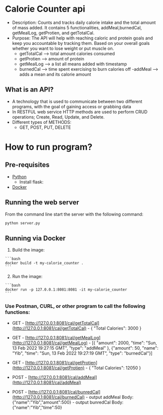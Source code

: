 # Calorie Counter api

- Description: Counts and tracks daily calorie intake and the total amount of mass added. It contains 5 functionalities, addMeal,burnedCal, getMealLog, getProtien, and getTotalCal.
- Purpose: The API will help with reaching caloric and protein goals and keep you accountable by tracking them. Based on your overall goals whether you want to lose weight or put muscle on.  
   - getTotalCal --> total amount calories consumed
   - getProtien  --> amount of protein 
   - getMealLog --> a list all means added with timestamp
   - burnedCal  -->  time spent exercising to burn calories off
   -addMeal -->  adds a mean and its calorie amount


## What is an API?
- A technology that is used to communicate between two different programs, with the goal of gaining access or grabbing data
- In RESTFUL web service HTTP methods are used to perform CRUD operations; Create, Read, Update, and Delete.
- Different types of METHODS:
   - GET, POST, PUT, DELETE


# How to run program?

## Pre-requisites

- [Python](https://www.python.org/)
     - Install flask:
- [Docker](https://docs.google.com/document/d/1woqNJ3c-syRzXH63jx-6ATzJi9R-_fXP-DGFWigA3io/edit)

## Running the web server

From the command line start the server with the following command:

  ```bash
  python server.py
  ```

## Running via Docker

  1. Build the image:

    ```bash
    docker build -t my-calorie_counter .
    ```

  2. Run the image:

    ```bash
    docker run -p 127.0.0.1:8081:8081 -it my-calorie_counter
    ```

### Use Postman, CURL, or other program to call the following functions:

  * GET - [http://127.0.0.1:8081/cal/getTotalCal](http://127.0.0.1:8081/cal/getTotalCal)
               - { "Total Calories": 3000 }
  * GET - [http://127.0.0.1:8081/cal/getMealLog](http://127.0.0.1:8081/cal/getMealLog)
               -  [{ "amount": 2000,  "time": "Sun, 13 Feb 2022 19:27:15 GMT",  "type": "addMeal" }, {"amount": 50,  "name": "Yib",  "time": "Sun, 13 Feb 2022 19:27:19 GMT",  "type": "burnedCal"}]
 
  * GET - [http://127.0.0.1:8081/cal/getProtien](http://127.0.0.1:8081/cal/getProtien)
            - { "Total Calories": 12050 }

  * POST - [http://127.0.0.1:8081/cal/addMeal](http://127.0.0.1:8081/cal/addMeal)
  * POST - [http://127.0.0.1:8081/cal/bunredCal](http://127.0.0.1:8081/cal/burnedCal)
         -   output  addMeal Body: {"name":"Yib","amount":500}
         -   output  bunredCal Body:  {"name":"Yib","time":50}

